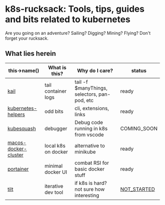 # k8s-rucksack:  Tools, tips, guides and bits related to kubernetes

Are you going on an adventure?  Sailing?  Digging?  Mining?  Flying?  Don't forget your rucksack.

## What lies herein

| this->name()           | What is this?       | Why do I care?                               | status      |
| ---------------------- | ------------------- | -------------------------------------------- | ----------- |
| [kail]                 | tail container logs | tail -f $manyThings, selectors, pan-pod, etc | ready |
| [kubernetes-helpers]   | odd bits            | cli, extensions, links                       | ready       |
| [kubesquash]           | debugger            | Debug code running in k8s from vscode        | COMING_SOON |
| [macos-docker-cluster] | local k8s on docker | alternative to minikube                      | ready       |
| [portainer]            | minimal docker UI   | combat RSI for basic docker stuff            | ready       |
| [tilt]                 | iterative dev tool  | if k8s is hard?  not sure how interesting    | [NOT_STARTED](https://github.com/halcyondude/k8s-rucksack/pull/6) |

[kail]: kail
[kubernetes-helpers]: kubernetes-helpers
[kubesquash]: kubesquash
[macos-docker-cluster]: macos-docker-cluster
[portainer]: portainer
[skaffold]: skaffold
[tilt]: https://github.com/halcyondude/k8s-rucksack/pull/6